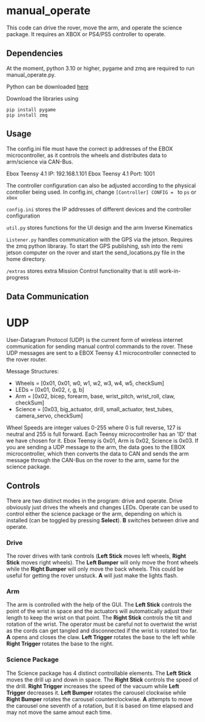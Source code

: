 # manual_operate

This code can drive the rover, move the arm, and operate the science package. It requires an XBOX or PS4/PS5 controller to operate.

## Dependencies
At the moment, python 3.10 or higher, pygame and zmq are required to run manual_operate.py.

Python can be downloaded [here](https://www.python.org/downloads/)

Download the libraries using 
```
pip install pygame 
pip install zmq
```

## Usage

The config.ini file must have the correct ip addresses of the EBOX microcontroller, as it controls the wheels and distributes data to arm/science via CAN-Bus.

Ebox Teensy 4.1 IP: 192.168.1.101
Ebox Teensy 4.1 Port: 1001

The controller configuration can also be adjusted according to the physical controller being used. In config.ini, change `[Controller] CONFIG = ` to `ps` or `xbox`

`config.ini` stores the IP addresses of different devices and the controller configuration

`util.py` stores functions for the UI design and the arm Inverse Kinematics

`Listener.py` handles communication with the GPS via the jetson. Requires the zmq python libraray. To start the GPS publishing, ssh into the remi jetson computer on the rover and start the send_locations.py file in the home directory.

`/extras` stores extra Mission Control functionality that is still work-in-progress

## Data Communication

# UDP

User-Datagram Protocol (UDP) is the current form of wireless internet communication for sending manual control commands to the rover. These UDP messages are sent to a EBOX Teensy 4.1 microcontroller connected to the rover router.

Message Structures:
- Wheels = [0x01, 0x01, w0, w1, w2, w3, w4, w5, checkSum]
- LEDs = [0x01, 0x02, r, g, b]
- Arm = [0x02, bicep, forearm, base, wrist_pitch, wrist_roll, claw, checkSum]
- Science = [0x03, big_actuator, drill, small_actuator, test_tubes, camera_servo, checkSum]

Wheel Speeds are integer values 0-255 where 0 is full reverse, 127 is neutral and 255 is full forward. Each Teensy microcontroller has an 'ID' that we have chosen for it. Ebox Teensy is 0x01, Arm is 0x02, Science is 0x03. If you are sending a UDP message to the arm, the data goes to the EBOX microcontroller, which then converts the data to CAN and sends the arm message through the CAN-Bus on the rover to the arm, same for the science package.

## Controls

There are two distinct modes in the program: drive and operate. Drive obviously just drives the wheels and changes LEDs. Operate can be used to control either the science package or the arm, depending on which is installed (can be toggled by pressing **Select**). **B** switches between drive and operate.

### Drive

The rover drives with tank controls (**Left Stick** moves left wheels, **Right Stick** moves right wheels). The **Left Bumper** will only move the front wheels while the **Right Bumper** will only move the back wheels. This could be useful for getting the rover unstuck. **A** will just make the lights flash. 

### Arm

The arm is controlled with the help of the GUI. The **Left Stick** controls the point of the wrist in space and the actuators will automatically adjust their length to keep the wrist on that point. The **Right Stick** controls the tilt and rotation of the wrist. The operator must be careful not to overtwist the wrist as the cords can get tangled and disconnected if the wrist is rotated too far. **A** opens and closes the claw. **Left Trigger** rotates the base to the left while **Right Trigger** rotates the base to the right.

### Science Package

The Science package has 4 distinct controllable elements. The **Left Stick** moves the drill up and down in space. The **Right Stick** controls the speed of the drill. **Right Trigger** increases the speed of the vacuum while **Left Trigger** decreases it. **Left Bumper** rotates the carousel clockwise while **Right Bumper** rotates the carousel counterclockwise. **A** attempts to move the carousel one seventh of a rotation, but it is based on time elapsed and may not move the same amout each time.
